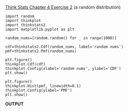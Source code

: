 [Think Stats Chapter 4 Exercise 2](http://greenteapress.com/thinkstats2/html/thinkstats2005.html#toc41) (a random distribution)

    import random
    import thinkplot
    import thinkstats2
    import matplotlib.pyplot as plt
    
    random_nums=[random.random() for _ in range(1000)]
    
    cdf=thinkstats2.Cdf(random_nums, label='random nums')
    pmf=thinkstats2.Pmf(random_nums)
    
    plt.figure()
    thinkplot.Cdf(cdf)
    thinkplot.Config(xlabel='random nums', ylabel='CDF')
    plt.show()
    
    plt.figure()
    thinkplot.Hist(pmf, linewidth=0.1)
    thinkplot.Config(ylabel='PMF')
    plt.show()

<b>OUTPUT</b><br>
